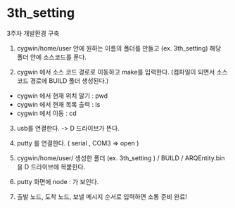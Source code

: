 # 3th_setting
3주차 개발환경 구축


1. cygwin/home/user 안에 원하는 이름의 폴더를 만들고 (ex. 3th_setting) 해당 폴더 안에 소스코드를 푼다.  

2. cygwin 에서 소스 코드 경로로 이동하고 make를 입력한다. (컴파일이 되면서 소스코드 경로에 BUILD 폴더 생성된다.)
  - cygwin 에서 현재 위치 알기 : pwd
  - cygwin 에서 현재 목록 출력 : ls
  - cygwin 에서 이동 : cd 

3. usb를 연결한다. -> D 드라이브가 뜬다.

4. putty 를 연결한다. ( serial , COM3 => open )

5. cygwin/home/user/ 생성한 폴더 (ex. 3th_setting ) / BUILD / ARQEntity.bin 을 D 드라이브에 복붙한다.

6. putty 화면에 node : 가 보인다.

7. 출발 노드, 도착 노드, 보낼 메시지 순서로 입력하면 소통 준비 완료!
